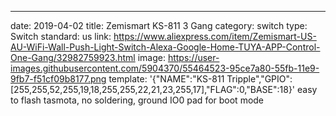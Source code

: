 ---
date: 2019-04-02
title: Zemismart KS-811 3 Gang
category: switch
type: Switch
standard: us
link: https://www.aliexpress.com/item/Zemismart-US-AU-WiFi-Wall-Push-Light-Switch-Alexa-Google-Home-TUYA-APP-Control-One-Gang/32982759923.html
image: https://user-images.githubusercontent.com/5904370/55464523-95ce7a80-55fb-11e9-9fb7-f51cf09b8177.png
template: '{"NAME":"KS-811 Tripple","GPIO":[255,255,52,255,19,18,255,255,22,21,23,255,17],"FLAG":0,"BASE":18}' 
easy to flash tasmota, no soldering, ground IO0 pad for boot mode


